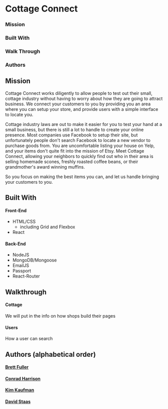 # Cottage Connect

### Mission
### Built With
### Walk Through
### Authors

## Mission

Cottage Connect works diligently to allow people to test out their small, cottage industry without having to worry about how they are going to attract business. We connect your customers to you by providing you an area where you can setup your store, and provide users with a simple interface to locate you.

Cottage industry laws are out to make it easier for you to test your hand at a small business, but there is still a lot to handle to create your online presence. Most companies use Facebook to setup their site, but unfortunately people don't search Facebook to locate a new vendor to purchase goods from. You are uncomfortable listing your house on Yelp, and your items don't quite fit into the mission of Etsy. Meet Cottage Connect, allowing your neighbors to quickly find out who in their area is selling homemade scones, freshly roasted coffee beans, or their grandmother's award winning muffins.

So you focus on making the best items you can, and let us handle bringing your customers to you.

## Built With

  #### Front-End
  * HTML/CSS
    * including Grid and Flexbox
  * React
  
  #### Back-End
  * NodeJS
  * MongoDB/Mongoose
  * EmailJS
  * Passport
  * React-Router

## Walkthrough 

  #### Cottage
  We will put in the info on how shops build their pages
  
  #### Users
  How a user can search

## Authors (alphabetical order)

  #### [Brett Fuller](https://github.com/bfuller123)
  #### [Conrad Harrison](https://github.com/RadCon4)
  #### [Kim Kaufman](#)
  #### [David Staas](#)
